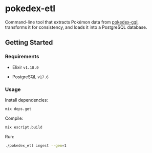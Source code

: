 # pokedex-etl

Command-line tool that extracts Pokémon data from [pokedex-gql](https://github.com/michaelmaysonet74/pokedex-gql), transforms it for consistency, and loads it into a PostgreSQL database.

## Getting Started

### Requirements

- Elixir `v1.18.0`

- PostgreSQL `v17.6`

### Usage

Install dependencies:

```sh
mix deps.get
```

Compile:

```sh
mix escript.build
```

Run:

```sh
./pokedex_etl ingest --gen=1
```
